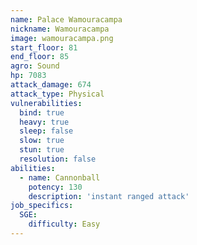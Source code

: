 ```yaml
---
name: Palace Wamouracampa
nickname: Wamouracampa
image: wamouracampa.png
start_floor: 81
end_floor: 85
agro: Sound
hp: 7083
attack_damage: 674
attack_type: Physical
vulnerabilities:
  bind: true
  heavy: true
  sleep: false
  slow: true
  stun: true
  resolution: false
abilities:
  - name: Cannonball
    potency: 130
    description: 'instant ranged attack'
job_specifics:
  SGE:
    difficulty: Easy
---
```

